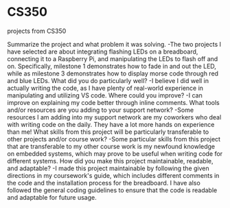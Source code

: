 # CS350
projects from CS350


  Summarize the project and what problem it was solving.
  -The two projects I have selected are about integrating flashing LEDs on a breadboard, connecting it to a Raspberry Pi, and manipulating the LEDs to flash off and on. Specifically, milestone 1 demonstrates how to fade in and out the LED, while as milestone 3 demonstrates how to display morse code through red and blue LEDs.
  What did you do particularly well?
  -I believe I did well in actually writing the code, as I have plenty of real-world experience in manipulating and utilizing VS code.
  Where could you improve?
  -I can improve on explaining my code better through inline comments.
  What tools and/or resources are you adding to your support network?
  -Some resources I am adding into my support network are my coworkers who deal with writing code on the daily. They have a lot more hands on experience than me!
  What skills from this project will be particularly transferable to other projects and/or course work?
  -Some particular skills from this project that are transferable to my other course work is my newfound knowledge on embedded systems, which may prove to be useful when writing code for different systems.
  How did you make this project maintainable, readable, and adaptable?
  -I made this project maintainable by following the given directions in my coursework's guide, which includes different comments in the code and the installation process for the breadboard. I have also followed the general coding guidelines to ensure that the code is readable and adaptable for future usage.
